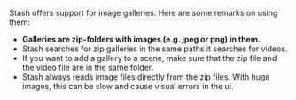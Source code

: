 Stash offers support for image galleries.
Here are some remarks on using them:

- **Galleries are zip-folders with images (e.g. jpeg or png) in them.**
- Stash searches for zip galleries in the same paths it searches for videos.
- If you want to add a gallery to a scene, make sure that the zip file and the video file are in the same folder.
- Stash always reads image files directly from the zip files. With huge images, this can be slow and cause visual errors in the ui.